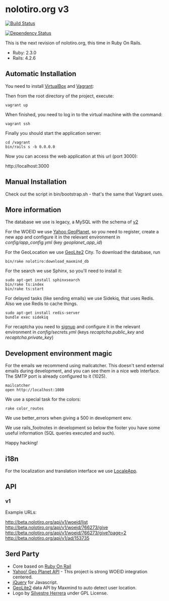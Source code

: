 # nolotiro.org v3

[![Build Status](https://travis-ci.org/alabs/nolotiro.org.png?branch=master)](https://travis-ci.org/alabs/nolotiro.org)

[![Dependency Status](https://gemnasium.com/alabs/nolotiro.org.svg)](https://gemnasium.com/alabs/nolotiro.org)

This is the next revision of nolotiro.org, this time in Ruby On Rails.

* Ruby: 2.3.0
* Rails: 4.2.6

## Automatic Installation

You need to install [VirtualBox](https://www.virtualbox.org/) and [Vagrant](https://www.vagrantup.com/):

Then from the root directory of the project, execute:

```
vagrant up
 ```

When finished, you need to log in to the virtual machine with the command:

```
vagrant ssh

```


Finally you should start the application server:
```
cd /vagrant
bin/rails s -b 0.0.0.0
```

Now you can access the web application at this url (port 3000):

http://localhost:3000


## Manual Installation

Check out the script in bin/bootstrap.sh - that's the same that Vagrant uses.

## More information

The database we use is legacy, a MySQL with the schema of [v2](https://github.com/alabs/nolotiro)

For the WOEID we use [Yahoo GeoPlanet](http://developer.yahoo.com/geo/geoplanet/),
so you need to register, create a new app and configure it in the relevant environment in
*config/app_config.yml* (key *geoplanet_app_id*)

For the GeoLocation we use [GeoLite2] City. To download the database, run

```
bin/rake nolotiro:download_maxmind_db
```

For the search we use Sphinx, so you'll need to install it:

```
sudo apt-get install sphinxsearch
bin/rake ts:index
bin/rake ts:start
```

For delayed tasks (like sending emails) we use Sidekiq, that uses Redis. Also we use Redis to cache things.

```
sudo apt-get install redis-server
bundle exec sidekiq
```

For recaptcha you need to [signup](https://www.google.com/recaptcha/admin/create)
and configure it in the relevant environment in *config/secrets.yml* (keys
*recaptcha.public_key* and *recaptcha.private_key*)

## Development environment magic

For the emails we recommend using mailcatcher. This doesn't send external emails during
development, and you can see them in a nice web interface. The SMTP port is
already configured to it (1025).

```
mailcatcher
open http://localhost:1080
```

We use a special task for the colors: 

```
rake color_routes
```

We use better_errors when giving a 500 in development env.

We use rails_footnotes in development so below the footer you have
some useful information (SQL queries executed and such).

Happy hacking!

## i18n

For the localization and translation interface we use [LocaleApp](http://accounts.localeapp.com/projects/6872).

## API

### v1

Example URLs:

http://beta.nolotiro.org/api/v1/woeid/list
http://beta.nolotiro.org/api/v1/woeid/766273/give
http://beta.nolotiro.org/api/v1/woeid/766273/give?page=2
http://beta.nolotiro.org/api/v1/ad/153735

## 3erd Party

* Core based on [Ruby On Rail](http://rubyonrails.org/)
* [Yahoo! Geo Planet API](http://developer.yahoo.com/geo/geoplanet/) - This project is strong WOEID integration centered.
* [jQuery](http://jquery.com/) for Javascript.
* [GeoLite2][] data API by Maxmind to auto detect user location.
* Logo by [Silvestre Herrera](http://www.silvestre.com.ar/) under GPL License.

[Geolite2]: https://dev.maxmind.com/geoip/geoip2/geolite2/
